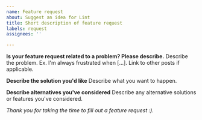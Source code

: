 ```yaml
---
name: Feature request
about: Suggest an idea for Lint
title: Short description of feature request
labels: request
assignees: ''

---
```


**Is your feature request related to a problem? Please describe.**
Describe the problem. Ex. I'm always frustrated when [...]. Link to other posts if applicable.

**Describe the solution you'd like**
Describe what you want to happen.

**Describe alternatives you've considered**
Describe any alternative solutions or features you've considered.

*Thank you for taking the time to fill out a feature request :).*
